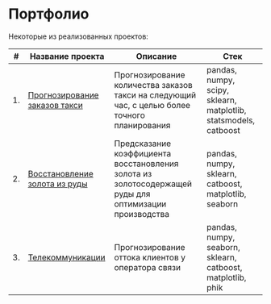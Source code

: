 # Портфолио
Некоторые из реализованных проектов:

| #    | Название проекта                | Описание                                                     | Стек                                                         |
| ---- | ------------------------------------------------------------ | ------------------------------------------------------------ | ------------------------------------------------------------ |
| 1.   | [Прогнозирование заказов такси](https://github.com/knurimuhametova/portfolio/blob/main/Taxi%20Service/taxi_service_portfolio.ipynb) | Прогнозирование количества заказов такси на следующий час, с целью более точного планирования | pandas, numpy, scipy, sklearn, matplotlib, statsmodels, catboost       |
| 2.   | [Восстановление золота из руды](https://github.com/knurimuhametova/portfolio/blob/main/Gold%20recovery/gold_recovery.ipynb) | Предсказание коэффициента восстановления золота из золотосодержащей руды для оптимизации производства | pandas, numpy, sklearn, catboost, matplotlib, seaborn |
| 3.   | [Телекоммуникации](https://github.com/knurimuhametova/portfolio/blob/main/Telecommunications/telecomm_portfolio.ipynb) | Прогнозирование оттока клиентов у оператора связи | pandas, numpy, seaborn, sklearn, catboost, matplotlib, phik |
